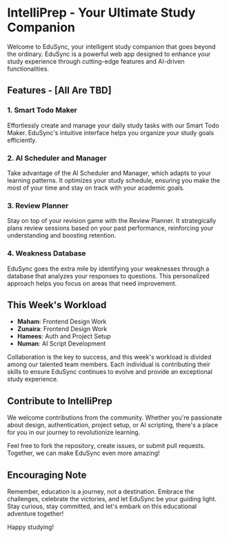 # IntelliPrep - Your Ultimate Study Companion

Welcome to EduSync, your intelligent study companion that goes beyond the ordinary. EduSync is a powerful web app designed to enhance your study experience through cutting-edge features and AI-driven functionalities.

## Features - [All Are TBD]

### 1. Smart Todo Maker
Effortlessly create and manage your daily study tasks with our Smart Todo Maker. EduSync's intuitive interface helps you organize your study goals efficiently.

### 2. AI Scheduler and Manager
Take advantage of the AI Scheduler and Manager, which adapts to your learning patterns. It optimizes your study schedule, ensuring you make the most of your time and stay on track with your academic goals.

### 3. Review Planner
Stay on top of your revision game with the Review Planner. It strategically plans review sessions based on your past performance, reinforcing your understanding and boosting retention.

### 4. Weakness Database
EduSync goes the extra mile by identifying your weaknesses through a database that analyzes your responses to questions. This personalized approach helps you focus on areas that need improvement.

## This Week's Workload

- **Maham**: Frontend Design Work
- **Zunaira**: Frontend Design Work
- **Hamees**: Auth and Project Setup
- **Numan**: AI Script Development

Collaboration is the key to success, and this week's workload is divided among our talented team members. Each individual is contributing their skills to ensure EduSync continues to evolve and provide an exceptional study experience.

## Contribute to IntelliPrep

We welcome contributions from the community. Whether you're passionate about design, authentication, project setup, or AI scripting, there's a place for you in our journey to revolutionize learning.

Feel free to fork the repository, create issues, or submit pull requests. Together, we can make EduSync even more amazing!

## Encouraging Note

Remember, education is a journey, not a destination. Embrace the challenges, celebrate the victories, and let EduSync be your guiding light. Stay curious, stay committed, and let's embark on this educational adventure together!

Happy studying!
